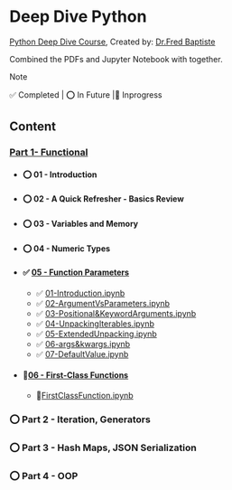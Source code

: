 # Deep Dive Python

[Python Deep Dive Course](https://www.google.com/url?sa=t&rct=j&q=&esrc=s&source=web&cd=&cad=rja&uact=8&ved=2ahUKEwjWt9e9666BAxXDhv0HHYTkAYsQFnoECAgQAQ&url=https%3A%2F%2Fwww.udemy.com%2Fcourse%2Fpython-3-deep-dive-part-1%2F&usg=AOvVaw1JghAkEwEvrvvvK-WfjF_t&opi=89978449), Created by: [Dr.Fred Baptiste](https://github.com/fbaptiste)

Combined the PDFs and Jupyter Notebook with together.

> [!NOTE]
>
> ✅ Completed | ⭕ In Future |📍 Inprogress

## Content

### [Part 1- Functional](./Part1-Functional/)

- #### ⭕ 01 - Introduction

- #### ⭕ 02 - A Quick Refresher - Basics Review

- #### ⭕ 03 - Variables and Memory

- #### ⭕ 04 - Numeric Types

- #### ✅ [05 - Function Parameters](./Part1-Functional/05-FunctionParameters/)

  - ✅ [01-Introduction.ipynb](./Part1-Functional/05-FunctionParameters/01-Introduction.ipynb)
  - ✅ [02-ArgumentVsParameters.ipynb](Part1-Functional/05-FunctionParameters/02-ArgumentVsParameters.ipynb)
  - ✅ [03-Positional&KeywordArguments.ipynb](Part1-Functional/05-FunctionParameters/03-Positional&KeywordArguments.ipynb)
  - ✅ [04-UnpackingIterables.ipynb](Part1-Functional/05-FunctionParameters/04-UnpackingIterables.ipynb)
  - ✅ [05-ExtendedUnpacking.ipynb](Part1-Functional/05-FunctionParameters/05-ExtendedUnpacking.ipynb)
  - ✅ [06-args&kwargs.ipynb](Part1-Functional/05-FunctionParameters/06-args&kwargs.ipynb)
  - ✅ [07-DefaultValue.ipynb](Part1-Functional/05-FunctionParameters/07-DefaultValue.ipynb)

- #### 📍[06 - First-Class Functions](Part1-Functional/06-FirstClassFunctions)

  - 📍[FirstClassFunction.ipynb](Part1-Functional/06-FirstClassFunctions/FirstClassFunction.ipynb)

### ⭕ Part 2 - Iteration, Generators

### ⭕ Part 3 - Hash Maps, JSON Serialization

### ⭕ Part 4 - OOP
